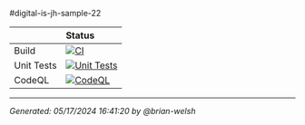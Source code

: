 #digital-is-jh-sample-22

| | Status |
|:---|:---|
| Build | [![ CI ](https://github.com/wcenterprises/digital-is-jh-sample-22/actions/workflows/ci.yml/badge.svg)](https://github.com/wcenterprises/digital-is-jh-sample-22/actions/workflows/ci.yml) |
| Unit Tests | [![ Unit Tests ](https://github.com/wcenterprises/digital-is-jh-sample-22/actions/workflows/unit-tests.yml/badge.svg)](https://github.com/wcenterprises/digital-is-jh-sample-22/actions/workflows/unit-tests.yml)|
| CodeQL | [![ CodeQL ](https://github.com/wcenterprises/digital-is-jh-sample-22/actions/workflows/codeql.yml/badge.svg)](https://github.com/wcenterprises/digital-is-jh-sample-22/actions/workflows/codeql.yml)|

---

_Generated: 05/17/2024 16:41:20 by @brian-welsh_

